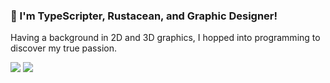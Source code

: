 ### 👋 I'm TypeScripter, Rustacean, and Graphic Designer!
Having a background in 2D and 3D graphics, I hopped into programming to discover my true passion.

![](https://raw.githubusercontent.com/decaplanet/github-stats/master/generated/overview.svg)
![](https://raw.githubusercontent.com/decaplanet/github-stats/master/generated/languages.svg)
